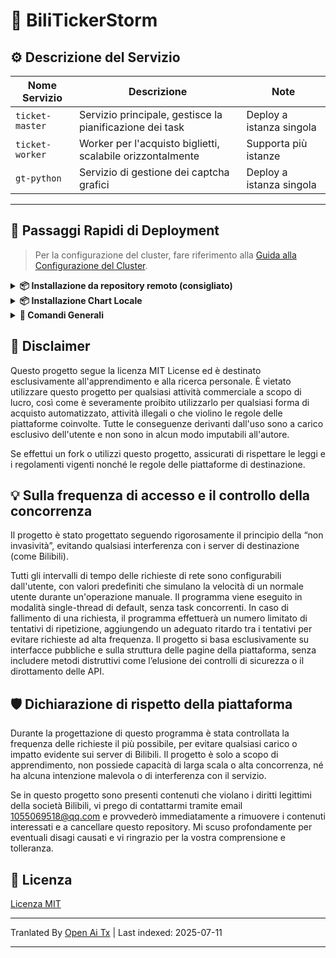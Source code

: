 # 🎫 BiliTickerStorm

## ⚙️ Descrizione del Servizio

| Nome Servizio        | Descrizione                     | Note        |
| -------------------- | ------------------------------ | ----------- |
| `ticket-master`      | Servizio principale, gestisce la pianificazione dei task | Deploy a istanza singola |
| `ticket-worker`      | Worker per l'acquisto biglietti, scalabile orizzontalmente | Supporta più istanze |
| `gt-python`          | Servizio di gestione dei captcha grafici | Deploy a istanza singola |

---

## 🚀 Passaggi Rapidi di Deployment

> Per la configurazione del cluster, fare riferimento alla [Guida alla Configurazione del Cluster](https://raw.githubusercontent.com/mikumifa/biliTickerStorm/main/docs/集群搭建参考.md).

<details> <summary><strong>📦 Installazione da repository remoto (consigliato)</strong></summary>

```bash
helm repo add bili-ticker-storm https://mikumifa.github.io/biliTickerStorm/
helm repo update
```
### 2. Installazione del Chart

```bash
helm install bili-ticker-storm bili-ticker-storm/bili-ticker-storm \
  --set ticketMaster.hostDataPath=/your/host/data/path \
  --set ticketWorker.pushplusToken="your_token" \
  --set ticketWorker.ticketInterval="300" \
  --set ticketWorker.ticketTimeStart="2025-05-20T13:14"
  
```

> - `hostDataPath` è la directory dei file di configurazione per l’acquisto dei biglietti, da montare nel container `ticket-master`. I file di configurazione si generano utilizzando https://github.com/mikumifa/biliTickerBuy
> - `ticketWorker.pushplusToken` è la configurazione per l’invio delle notifiche tramite plusplus; se impostato, è possibile ricevere notifiche sui risultati dell’acquisto dei biglietti.
> - `ticketWorker.ticketInterval` è l’intervallo in secondi tra i tentativi di acquisto, predefinito a 300 millisecondi.
> - `ticketWorker.ticketTimeStart` è l’orario di avvio programmato, nel formato `2025-05-20T13:14`; se non impostato, il container avvia immediatamente l’acquisto dei biglietti.

### 3. Aggiornamento del Chart

```bash
helm upgrade bili-ticker-storm bili-ticker-storm/bili-ticker-storm --reuse-values \
  --set ticketWorker.ticketInterval="600"
```
</details> 
<details> <summary><strong>📦 Installazione Chart Locale</strong></summary>


### 1. Installazione del Chart

```bash
# Clonare il repository
git clone https://github.com/mikumifa/biliTickerStorm
# Utilizzare il pacchetto Chart locale
helm install bili-ticker-storm ./helm \
  --set ticketMaster.hostDataPath=/your/host/data/path \
  --set ticketWorker.pushplusToken="your_token" \
  --set ticketWorker.ticketInterval="300" \
  --set ticketWorker.ticketTimeStart="2025-05-20T13:14"
```
### 2. Aggiornamento del Chart

```bash
helm upgrade bili-ticker-storm ./helm --reuse-values
```
</details>
<details>
<summary><strong>📌 Comandi Generali</strong></summary>

### ⏹ Disinstallazione
```bash
helm uninstall bili-ticker-storm
```
</details>


## 📩 Disclaimer

Questo progetto segue la licenza MIT License ed è destinato esclusivamente all'apprendimento e alla ricerca personale. È vietato utilizzare questo progetto per qualsiasi attività commerciale a scopo di lucro, così come è severamente proibito utilizzarlo per qualsiasi forma di acquisto automatizzato, attività illegali o che violino le regole delle piattaforme coinvolte. Tutte le conseguenze derivanti dall'uso sono a carico esclusivo dell'utente e non sono in alcun modo imputabili all'autore.

Se effettui un fork o utilizzi questo progetto, assicurati di rispettare le leggi e i regolamenti vigenti nonché le regole delle piattaforme di destinazione.

## 💡 Sulla frequenza di accesso e il controllo della concorrenza
Il progetto è stato progettato seguendo rigorosamente il principio della “non invasività”, evitando qualsiasi interferenza con i server di destinazione (come Bilibili).

Tutti gli intervalli di tempo delle richieste di rete sono configurabili dall'utente, con valori predefiniti che simulano la velocità di un normale utente durante un'operazione manuale. Il programma viene eseguito in modalità single-thread di default, senza task concorrenti. In caso di fallimento di una richiesta, il programma effettuerà un numero limitato di tentativi di ripetizione, aggiungendo un adeguato ritardo tra i tentativi per evitare richieste ad alta frequenza. Il progetto si basa esclusivamente su interfacce pubbliche e sulla struttura delle pagine della piattaforma, senza includere metodi distruttivi come l’elusione dei controlli di sicurezza o il dirottamento delle API.
## 🛡️ Dichiarazione di rispetto della piattaforma

Durante la progettazione di questo programma è stata controllata la frequenza delle richieste il più possibile, per evitare qualsiasi carico o impatto evidente sui server di Bilibili. Il progetto è solo a scopo di apprendimento, non possiede capacità di larga scala o alta concorrenza, né ha alcuna intenzione malevola o di interferenza con il servizio.

Se in questo progetto sono presenti contenuti che violano i diritti legittimi della società Bilibili, vi prego di contattarmi tramite email [1055069518@qq.com](https://raw.githubusercontent.com/mikumifa/biliTickerStorm/main/mailto:1055069518@qq.com) e provvederò immediatamente a rimuovere i contenuti interessati e a cancellare questo repository. Mi scuso profondamente per eventuali disagi causati e vi ringrazio per la vostra comprensione e tolleranza.

## 📄 Licenza

[Licenza MIT](LICENSE)


---

Tranlated By [Open Ai Tx](https://github.com/OpenAiTx/OpenAiTx) | Last indexed: 2025-07-11

---